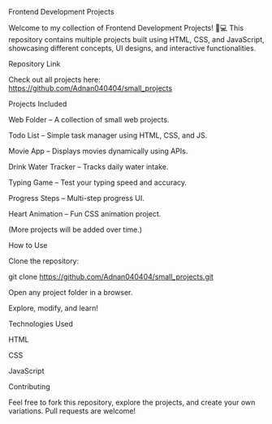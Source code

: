 Frontend Development Projects

Welcome to my collection of Frontend Development Projects! 🎨💻
This repository contains multiple projects built using HTML, CSS, and JavaScript, showcasing different concepts, UI designs, and interactive functionalities.

Repository Link

Check out all projects here: https://github.com/Adnan040404/small_projects

Projects Included

Web Folder – A collection of small web projects.

Todo List – Simple task manager using HTML, CSS, and JS.

Movie App – Displays movies dynamically using APIs.

Drink Water Tracker – Tracks daily water intake.

Typing Game – Test your typing speed and accuracy.

Progress Steps – Multi-step progress UI.

Heart Animation – Fun CSS animation project.

(More projects will be added over time.)

How to Use

Clone the repository:

git clone https://github.com/Adnan040404/small_projects.git


Open any project folder in a browser.

Explore, modify, and learn!

Technologies Used

HTML

CSS

JavaScript

Contributing

Feel free to fork this repository, explore the projects, and create your own variations. Pull requests are welcome!
